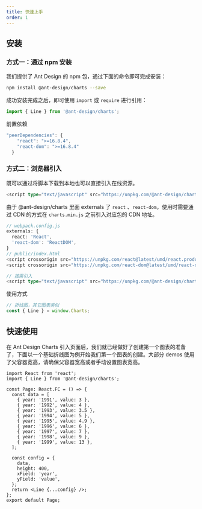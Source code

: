 ```yaml
---
title: 快速上手
order: 1
---
```


## 安装
### 方式一：通过 npm 安装

我们提供了 Ant Design 的 npm 包，通过下面的命令即可完成安装：

```bash
npm install @ant-design/charts --save
```

成功安装完成之后，即可使用 `import` 或 `require` 进行引用：

```ts
import { Line } from '@ant-design/charts';
```

前置依赖
```ts
"peerDependencies": {
    "react": ">=16.8.4",
    "react-dom": ">=16.8.4"
  }
```

### 方式二：浏览器引入

既可以通过将脚本下载到本地也可以直接引入在线资源。

```ts
<script type="text/javascript" src="https://unpkg.com/@ant-design/charts@latest/dist/charts.min.js"></script>
```

由于 @ant-design/charts 里面 externals 了 `react` 、`react-dom`，使用时需要通过 CDN 的方式在 `charts.min.js` 之前引入对应包的 CDN 地址。
 
```ts
// webpack.config.js
externals: {
  react: 'React',
  'react-dom': 'ReactDOM',
}
// public/index.html
<script crossorigin src="https://unpkg.com/react@latest/umd/react.production.min.js"></script>
<script crossorigin src="https://unpkg.com/react-dom@latest/umd/react-dom.production.min.js"></script>

// 按需引入
<script type="text/javascript" src="https://unpkg.com/@ant-design/charts@latest/dist/charts.min.js"></script>
```

使用方式

```ts
// 折线图，其它图表类似
const { Line } = window.Charts;
```


## 快速使用

在 Ant Design Charts 引入页面后，我们就已经做好了创建第一个图表的准备了，下面以一个基础折线图为例开始我们第一个图表的创建。大部分 demos 使用了父容器宽高，请确保父容器宽高或者手动设置图表宽高。

```tsx | pure
import React from 'react';
import { Line } from '@ant-design/charts';

const Page: React.FC = () => {
  const data = [
    { year: '1991', value: 3 },
    { year: '1992', value: 4 },
    { year: '1993', value: 3.5 },
    { year: '1994', value: 5 },
    { year: '1995', value: 4.9 },
    { year: '1996', value: 6 },
    { year: '1997', value: 7 },
    { year: '1998', value: 9 },
    { year: '1999', value: 13 },
  ];

  const config = {
    data,
    height: 400,
    xField: 'year',
    yField: 'value',
  };
  return <Line {...config} />;
};
export default Page;
```

